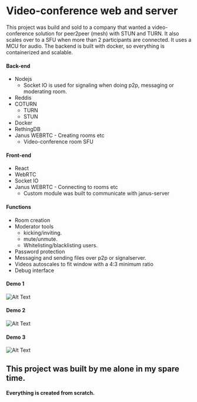 # Video-conference web and server

This project was build and sold to a company that wanted a video-conference solution for peer2peer (mesh) with STUN and TURN. It also scales over to a SFU when more than 2 participants are connected. It uses a MCU for audio. The backend is built with docker, so everything is containerized and scalable.

#### Back-end
  - Nodejs
    - Socket IO is used for signaling when doing p2p, messaging or moderating room.
  - Reddis
  - COTURN
    - TURN
    - STUN
  - Docker
  - RethingDB
  - Janus WEBRTC - Creating rooms etc
    - Video-conference room SFU


#### Front-end
  - React
  - WebRTC
  - Socket IO
  - Janus WEBRTC - Connecting to rooms etc
    - Custom module was built to communicate with janus-server


#### Functions
  - Room creation
  - Moderator tools 
    - kicking/inviting.
    - mute/unmute.
    - Whitelisting/blacklisting users.
  - Password protection
  - Messaging and sending files over p2p or signalserver.
  - Videos autoscales to fit window with a 4:3 minimum ratio 
  - Debug interface

#### Demo 1
![Alt Text](https://github.com/nexriz/video-conference/blob/main/video-conference1.gif)

#### Demo 2
![Alt Text](https://github.com/nexriz/video-conference/blob/main/video-conference2.gif)

#### Demo 3
![Alt Text](https://github.com/nexriz/video-conference/blob/main/video-conference3.gif)


## This project was built by me alone in my spare time.
#### Everything is created from scratch.
